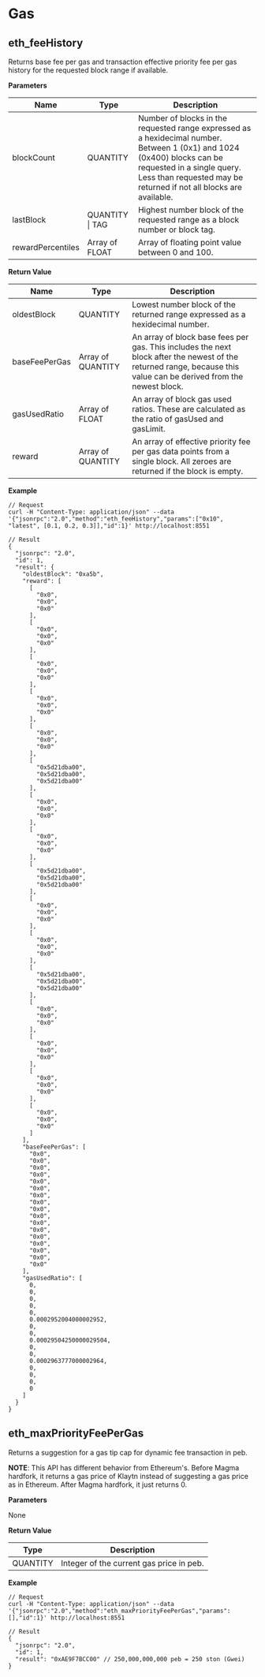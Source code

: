 # Gas

## eth_feeHistory<a id="eth_feehistory"></a>

Returns base fee per gas and transaction effective priority fee per gas history for the requested block range if available.

**Parameters**

| Name               | Type                | Description                                                                                                                                                                                                                  |
|--------------------|---------------------|------------------------------------------------------------------------------------------------------------------------------------------------------------------------------------------------------------------------------|
| blockCount         | QUANTITY            | Number of blocks in the requested range expressed as a hexidecimal number. Between 1 (0x1) and 1024 (0x400) blocks can be requested in a single query. Less than requested may be returned if not all blocks are available.  |
| lastBlock          | QUANTITY \| TAG | Highest number block of the requested range as a block number or block tag.                                                                                                                                                  |
| rewardPercentiles  | Array of FLOAT      | Array of floating point value between 0 and 100.                                                                                                                                                                             |


**Return Value**

| Name          | Type              | Description                                                                                                                                                        |
|---------------|-------------------|--------------------------------------------------------------------------------------------------------------------------------------------------------------------|
| oldestBlock   | QUANTITY          | Lowest number block of the returned range expressed as a hexidecimal number.                                                                                       |
| baseFeePerGas | Array of QUANTITY | An array of block base fees per gas. This includes the next block after the newest of the returned range, because this value can be derived from the newest block. |
| gasUsedRatio  | Array of FLOAT    | An array of block gas used ratios. These are calculated as the ratio of gasUsed and gasLimit.                                                                      |
| reward        | Array of QUANTITY | An array of effective priority fee per gas data points from a single block. All zeroes are returned if the block is empty.                                         |


**Example**

```shell
// Request
curl -H "Content-Type: application/json" --data '{"jsonrpc":"2.0","method":"eth_feeHistory","params":["0x10", "latest", [0.1, 0.2, 0.3]],"id":1}' http://localhost:8551

// Result
{
  "jsonrpc": "2.0",
  "id": 1,
  "result": {
    "oldestBlock": "0xa5b",
    "reward": [
      [
        "0x0",
        "0x0",
        "0x0"
      ],
      [
        "0x0",
        "0x0",
        "0x0"
      ],
      [
        "0x0",
        "0x0",
        "0x0"
      ],
      [
        "0x0",
        "0x0",
        "0x0"
      ],
      [
        "0x0",
        "0x0",
        "0x0"
      ],
      [
        "0x5d21dba00",
        "0x5d21dba00",
        "0x5d21dba00"
      ],
      [
        "0x0",
        "0x0",
        "0x0"
      ],
      [
        "0x0",
        "0x0",
        "0x0"
      ],
      [
        "0x5d21dba00",
        "0x5d21dba00",
        "0x5d21dba00"
      ],
      [
        "0x0",
        "0x0",
        "0x0"
      ],
      [
        "0x0",
        "0x0",
        "0x0"
      ],
      [
        "0x5d21dba00",
        "0x5d21dba00",
        "0x5d21dba00"
      ],
      [
        "0x0",
        "0x0",
        "0x0"
      ],
      [
        "0x0",
        "0x0",
        "0x0"
      ],
      [
        "0x0",
        "0x0",
        "0x0"
      ],
      [
        "0x0",
        "0x0",
        "0x0"
      ]
    ],
    "baseFeePerGas": [
      "0x0",
      "0x0",
      "0x0",
      "0x0",
      "0x0",
      "0x0",
      "0x0",
      "0x0",
      "0x0",
      "0x0",
      "0x0",
      "0x0",
      "0x0",
      "0x0",
      "0x0",
      "0x0",
      "0x0"
    ],
    "gasUsedRatio": [
      0,
      0,
      0,
      0,
      0,
      0.0002952004000002952,
      0,
      0,
      0.00029504250000029504,
      0,
      0,
      0.0002963777000002964,
      0,
      0,
      0,
      0
    ]
  }
}
```


## eth_maxPriorityFeePerGas <a id="eth_maxpriorityfeepergas"></a>

Returns a suggestion for a gas tip cap for dynamic fee transaction in peb.

**NOTE**: This API has different behavior from Ethereum's.
Before Magma hardfork, it returns a gas price of Klaytn instead of suggesting a gas price as in Ethereum.
After Magma hardfork, it just returns 0.

**Parameters**

None

**Return Value**

| Type       | Description                                |
|------------|--------------------------------------------|
| QUANTITY   | Integer of the current gas price in peb.   |

**Example**

```shell
// Request
curl -H "Content-Type: application/json" --data '{"jsonrpc":"2.0","method":"eth_maxPriorityFeePerGas","params":[],"id":1}' http://localhost:8551

// Result
{
  "jsonrpc": "2.0",
  "id": 1,
  "result": "0xAE9F7BCC00" // 250,000,000,000 peb = 250 ston (Gwei)
}
```

